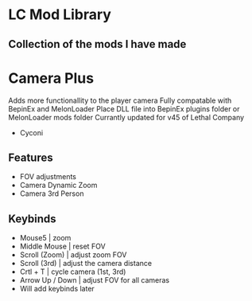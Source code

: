 # LC Mod Library
## Collection of the mods I have made


# Camera Plus

Adds more functionallity to the player camera
Fully compatable with BepinEx and MelonLoader
Place DLL file into BepinEx plugins folder or MelonLoader mods folder
Currantly updated for v45 of Lethal Company
  - Cyconi

## Features
* FOV adjustments
* Camera Dynamic Zoom
* Camera 3rd Person

## Keybinds
* Mouse5          | zoom
* Middle Mouse    | reset FOV
* Scroll (Zoom)   | adjust zoom FOV
* Scroll (3rd)    | adjust the camera distance
* Crtl + T        | cycle camera (1st, 3rd)
* Arrow Up / Down | adjust FOV for all cameras
* Will add keybinds later
